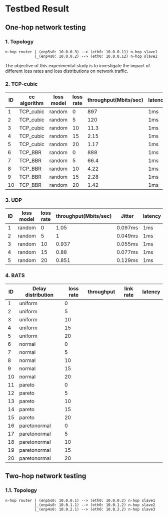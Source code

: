 # Testbed Result

## One-hop network testing

### 1. Topology

```text
n-hop router | (enp5s0: 10.0.0.3) --> (eth0: 10.0.0.11) n-hop slave1
             |_(enp4s0: 10.0.0.2) --> (eth0: 10.0.0.12) n-hop slave2
```

The objective of this experimental study is to investigate the impact of different loss rates and loss distributions on network traffic.

### 2. TCP-cubic

| ID  | cc algorithm | loss model | loss rate | throughput(Mbits/sec) | latency | reliability |
| --- | ------------ | ---------- | --------- | --------------------- | ------- | ----------- |
| 1   | TCP_cubic    | random     | 0         | 897                   | 1ms     | 100%        |
| 2   | TCP_cubic    | random     | 5         | 120                   | 1ms     | 100%        |
| 3   | TCP_cubic    | random     | 10        | 11.3                  | 1ms     | 100%        |
| 4   | TCP_cubic    | random     | 15        | 2.15                  | 1ms     | 100%        |
| 5   | TCP_cubic    | random     | 20        | 1.17                  | 1ms     | 100%        |
| 6   | TCP_BBR      | random     | 0         | 888                   | 1ms     | 100%        |
| 7   | TCP_BBR      | random     | 5         | 66.4                  | 1ms     | 100%        |
| 8   | TCP_BBR      | random     | 10        | 4.22                  | 1ms     | 100%        |
| 9   | TCP_BBR      | random     | 15        | 2.28                  | 1ms     | 100%        |
| 10  | TCP_BBR      | random     | 20        | 1.42                  | 1ms     | 100%        |

### 3. UDP

| ID  | loss model | loss rate | throughput(Mbits/sec) | Jitter  | latency | reliability |
| --- | ---------- | --------- | --------------------- | ------- | ------- | ----------- |
| 1   | random     | 0         | 1.05                  | 0.097ms | 1ms     | 100%        |
| 2   | random     | 5         | 1                     | 0.049ms | 1ms     | 100%        |
| 3   | random     | 10        | 0.937                 | 0.055ms | 1ms     | 100%        |
| 4   | random     | 15        | 0.88                  | 0.077ms | 1ms     | 100%        |
| 5   | random     | 20        | 0.851                 | 0.129ms | 1ms     | 100%        |

### 4. BATS

| ID  | Delay distribution | loss rate | throughput | link rate | latency |
| --- | ------------------ | --------- | ---------- | --------- | ------- |
| 1   | uniform            | 0         |            |           |         |
| 2   | uniform            | 5         |            |           |         |
| 3   | uniform            | 10        |            |           |         |
| 4   | uniform            | 15        |            |           |         |
| 5   | uniform            | 20        |            |           |         |
| 6   | normal             | 0         |            |           |         |
| 7   | normal             | 5         |            |           |         |
| 8   | normal             | 10        |            |           |         |
| 9   | normal             | 15        |            |           |         |
| 10  | normal             | 20        |            |           |         |
| 11  | pareto             | 0         |            |           |         |
| 12  | pareto             | 5         |            |           |         |
| 13  | pareto             | 10        |            |           |         |
| 14  | pareto             | 15        |            |           |         |
| 15  | pareto             | 20        |            |           |         |
| 16  | paretonormal       | 0         |            |           |         |
| 17  | paretonormal       | 5         |            |           |         |
| 18  | paretonormal       | 10        |            |           |         |
| 19  | paretonormal       | 15        |            |           |         |
| 20  | paretonormal       | 20        |            |           |         |

## Two-hop network testing

### 1.1. Topology

```text
n-hop router | (enp5s0: 10.0.0.1) --> (eth0: 10.0.0.2) n-hop slave1
             |_(enp4s0: 10.0.1.1) --> (eth0: 10.0.1.2) n-hop slave2
             |_(enp4s0: 10.0.2.1) --> (eth0: 10.0.2.2) n-hop slave3
```
